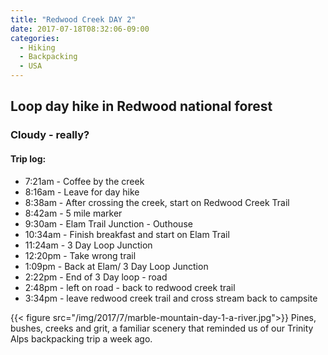 ```yaml
---
title: "Redwood Creek DAY 2"
date: 2017-07-18T08:32:06-09:00
categories:
  - Hiking
  - Backpacking
  - USA
---
```


## Loop day hike in Redwood national forest
### Cloudy - really?

#### Trip log:

* 7:21am - Coffee by the creek
* 8:16am - Leave for day hike
* 8:38am - After crossing the creek, start on Redwood Creek Trail
* 8:42am - 5 mile marker
* 9:30am - Elam Trail Junction - Outhouse
* 10:34am - Finish breakfast and start on Elam Trail
* 11:24am - 3 Day Loop Junction
* 12:20pm - Take wrong trail
* 1:09pm - Back at Elam/ 3 Day Loop Junction
* 2:22pm - End of 3 Day loop - road
* 2:48pm - left on road - back to redwood creek trail
* 3:34pm - leave redwood creek trail and cross stream back to campsite

<!--more-->

{{< figure src="/img/2017/7/marble-mountain-day-1-a-river.jpg">}}
Pines, bushes, creeks and grit, a familiar scenery that reminded us of our Trinity Alps backpacking trip a week ago.
